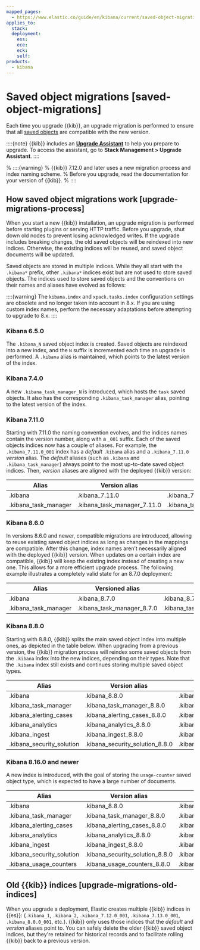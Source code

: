 ```yaml
---
mapped_pages:
  - https://www.elastic.co/guide/en/kibana/current/saved-object-migrations.html
applies_to:
  stack:
  deployment:
    ess:
    ece:
    eck:
    self:
products:
  - kibana
---
```


# Saved object migrations [saved-object-migrations]

Each time you upgrade {{kib}}, an upgrade migration is performed to ensure that all [saved objects](/explore-analyze/find-and-organize/saved-objects.md) are compatible with the new version.

::::{note}
{{kib}} includes an [**Upgrade Assistant**](../prepare-to-upgrade/upgrade-assistant.md) to help you prepare to upgrade. To access the assistant, go to **Stack Management > Upgrade Assistant**.
::::


% ::::{warning}
% {{kib}} 7.12.0 and later uses a new migration process and index naming scheme. % Before you upgrade, read the documentation for your version of {{kib}}.
% ::::

## How saved object migrations work [upgrade-migrations-process]

When you start a new {{kib}} installation, an upgrade migration is performed before starting plugins or serving HTTP traffic. Before you upgrade, shut down old nodes to prevent losing acknowledged writes.
If the upgrade includes breaking changes, the old saved objects will be reindexed into new indices. Otherwise, the existing indices will be reused, and saved object documents will be updated.

Saved objects are stored in multiple indices. While they all start with the `.kibana*` prefix, other `.kibana*` indices exist but are not used to store saved objects.
The indices used to store saved objects and the conventions on their names and aliases have evolved as follows:

::::{warning} 
The `kibana.index` and `xpack.tasks.index` configuration settings are obsolete and no longer taken into account in 8.x. If you are using custom index names, perform the necessary adaptations before attempting to upgrade to 8.x.
::::

### Kibana 6.5.0

The `.kibana_N` saved object index is created. Saved objects are reindexed into a new index, and the `N` suffix is incremented each time an upgrade is performed. A `.kibana` alias is maintained, which points to the latest version of the index.

### Kibana 7.4.0

A new `.kibana_task_manager_N` is introduced, which hosts the `task` saved objects. It also has the corresponding `.kibana_task_manager` alias, pointing to the latest version of the index.

### Kibana 7.11.0

Starting with 7.11.0 the naming convention evolves, and the indices names contain the version number, along with a `_001` suffix.
Each of the saved objects indices now has a couple of aliases. For example, the `.kibana_7.11.0_001` index has a *default* `.kibana` alias and a `.kibana_7.11.0` *version* alias. The *default* aliases (such as `.kibana` and `.kibana_task_manager`) always point to the most up-to-date saved object indices. Then, *version* aliases are aligned with the deployed {{kib}} version:

| Alias | Version alias | Index name |
| --- | --- | --- |
| .kibana | .kibana_7.11.0 | .kibana_7.11.0_001 |
| .kibana_task_manager | .kibana_task_manager_7.11.0 | .kibana_task_manager_7.11.0_001 |

### Kibana 8.6.0

In versions 8.6.0 and newer, compatible migrations are introduced, allowing to reuse existing saved object indices as long as changes in the mappings are compatible. After this change, index names aren’t necessarily aligned with the deployed {{kib}} version. When updates on a certain index are compatible, {{kib}} will keep the existing index instead of creating a new one. This allows for a more efficient upgrade process. The following example illustrates a completely valid state for an 8.7.0 deployment:

| Alias | Versioned alias | Index name |
| --- | --- | --- |
| .kibana | .kibana_8.7.0 | .kibana_8.7.0_001 |
| .kibana_task_manager | .kibana_task_manager_8.7.0 | .kibana_task_manager_7.17.0_001 |

### Kibana 8.8.0

Starting with 8.8.0, {{kib}} splits the main saved object index into multiple ones, as depicted in the table below. When upgrading from a previous version, the {{kib}} migration process will reindex some saved objects from the `.kibana` index into the new indices, depending on their types. Note that the `.kibana` index still exists and continues storing multiple saved object types.

| Alias | Version alias | Index name |
| --- | --- | --- |
| .kibana | .kibana_8.8.0 | .kibana_8.8.0_001 |
| .kibana_task_manager | .kibana_task_manager_8.8.0 | .kibana_task_manager_7.17.0_001 |
| .kibana_alerting_cases | .kibana_alerting_cases_8.8.0 | .kibana_alerting_cases_8.8.0_001 |
| .kibana_analytics | .kibana_analytics_8.8.0 | .kibana_analytics_8.8.0_001 |
| .kibana_ingest | .kibana_ingest_8.8.0 | .kibana_ingest_8.8.0_001 |
| .kibana_security_solution | .kibana_security_solution_8.8.0 | .kibana_security_solution_8.8.0_001 |

### Kibana 8.16.0 and newer

A new index is introduced, with the goal of storing the `usage-counter` saved object type, which is expected to have a large number of documents.

| Alias | Version alias | Index name |
| --- | --- | --- |
| .kibana | .kibana_8.8.0 | .kibana_8.8.0_001 |
| .kibana_task_manager | .kibana_task_manager_8.8.0 | .kibana_task_manager_7.17.0_001 |
| .kibana_alerting_cases | .kibana_alerting_cases_8.8.0 | .kibana_alerting_cases_8.8.0_001 |
| .kibana_analytics | .kibana_analytics_8.8.0 | .kibana_analytics_8.8.0_001 |
| .kibana_ingest | .kibana_ingest_8.8.0 | .kibana_ingest_8.8.0_001 |
| .kibana_security_solution | .kibana_security_solution_8.8.0 | .kibana_security_solution_8.8.0_001 |
| .kibana_usage_counters | .kibana_usage_counters_8.8.0 | .kibana_usage_counters_8.8.0_001 |


## Old {{kib}} indices [upgrade-migrations-old-indices]

When you upgrade a deployment, Elastic creates multiple {{kib}} indices in {{es}}: (`.kibana_1`, `.kibana_2`, `.kibana_7.12.0_001`, `.kibana_7.13.0_001`, `.kibana_8.0.0_001`, etc.). {{kib}} only uses those indices that the *default* and *version* aliases point to. You can safely delete the older {{kib}} saved object indices, but they're retained for historical records and to facilitate rolling {{kib}} back to a previous version.
